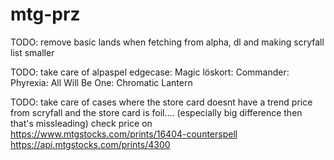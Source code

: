 # mtg-prz

TODO: remove basic lands when fetching from alpha, dl and making scryfall list smaller

TODO: take care of alpaspel edgecase: Magic löskort: Commander: Phyrexia: All Will Be One: Chromatic Lantern

TODO: take care of cases where the store card doesnt have a trend price from scryfall and the store card is foil.... (especially big difference then that's missleading)
check price on 
https://www.mtgstocks.com/prints/16404-counterspell 
https://api.mtgstocks.com/prints/4300